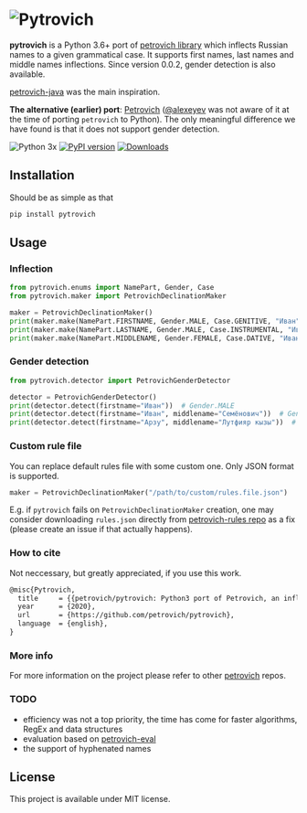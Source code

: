 ![Pytrovich](pytrovich.png)
==========================================

__pytrovich__ is a Python 3.6+ port of [petrovich library](https://github.com/petrovich) which inflects Russian names 
to a given grammatical case. It supports first names, last names and middle names inflections. Since version 0.0.2,
gender detection is also available. 

[petrovich-java](https://github.com/petrovich/petrovich-java) was the main inspiration.

__The alternative (earlier) port__: [Petrovich](https://github.com/damirazo/Petrovich)  ([@alexeyev](https://github.com/alexeyev) was not aware of it at the time of porting `petrovich` to Python). 
The only meaningful difference we have found is that it does not support gender detection.


![Python 3x](https://img.shields.io/badge/python-3.x-blue.svg)
[![PyPI version][pypi_badge]][pypi_link]
[![Downloads](https://pepy.tech/badge/pytrovich)](https://pepy.tech/project/pytrovich)

[pypi_badge]: https://badge.fury.io/py/pytrovich.svg
[pypi_link]: https://pypi.python.org/pypi/pytrovich

## Installation
Should be as simple as that
```bash
pip install pytrovich
```

## Usage

### Inflection

```python
from pytrovich.enums import NamePart, Gender, Case
from pytrovich.maker import PetrovichDeclinationMaker

maker = PetrovichDeclinationMaker()
print(maker.make(NamePart.FIRSTNAME, Gender.MALE, Case.GENITIVE, "Иван"))  # Ивана
print(maker.make(NamePart.LASTNAME, Gender.MALE, Case.INSTRUMENTAL, "Иванов"))  # Ивановым
print(maker.make(NamePart.MIDDLENAME, Gender.FEMALE, Case.DATIVE, "Ивановна"))  # Ивановне
```

### Gender detection

```python 
from pytrovich.detector import PetrovichGenderDetector

detector = PetrovichGenderDetector()
print(detector.detect(firstname="Иван"))  # Gender.MALE
print(detector.detect(firstname="Иван", middlename="Семёнович"))  # Gender.MALE
print(detector.detect(firstname="Арзу", middlename="Лутфияр кызы"))  # Gender.FEMALE
```


### Custom rule file

You can replace default rules file with some custom one. Only JSON format is supported.
```python
maker = PetrovichDeclinationMaker("/path/to/custom/rules.file.json")
```
E.g. if `pytrovich` fails on `PetrovichDeclinationMaker` creation, 
one may consider downloading `rules.json` directly from 
[petrovich-rules repo](https://github.com/petrovich/petrovich-rules) as a fix (please create an issue if that actually happens).

### How to cite

Not neccessary, but greatly appreciated, if you use this work.

```latex
@misc{Pytrovich,
  title     = {{petrovich/pytrovich: Python3 port of Petrovich, an inflector for Russian anthroponyms}},
  year      = {2020},
  url       = {https://github.com/petrovich/pytrovich},
  language  = {english},
}
```

### More info

For more information on the project please refer to other [petrovich](https://github.com/petrovich/) repos.

### TODO

- efficiency was not a top priority, the time has come for faster algorithms, RegEx and data structures
- evaluation based on [petrovich-eval](https://github.com/petrovich/petrovich-eval/)
- the support of hyphenated names

## License

This project is available under MIT license.
